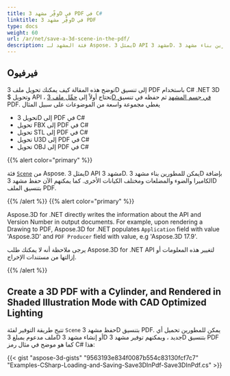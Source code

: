 ```yaml
---
title: وفِّر مشهد 3D في PDF في C#
linktitle: وفِّر مشهد 3D في PDF
type: docs
weight: 60
url: /ar/net/save-a-3d-scene-in-the-pdf/
description: فئة المشهد لـ Aspose. يمثل 3D API مشهد 3D. يمكن للمطورين بناء مشهد 3D عن طريق إضافة الكاميرا والضوء والمضلعات ومختلف الكيانات الأخرى. يمكنهم أيضًا الآن حفظ مشهد 3D بتنسيق الملف PDF.
---
```

##  **Oفيرفيو**

توضح هذه المقالة كيف يمكنك تحويل ملف 3D إلى تنسيق PDF باستخدام C# .NET 3D $ وتحويل API ، تحتاج أولاً إلى [حمِّل ملف 3D في جسم المشهد](https://docs.aspose.com/3d/net/create-and-read-an-existing-3d-scene/) ثم حفظه في تنسيق PDF. يغطي مجموعة واسعة من الموضوعات على سبيل المثال

- تحويل 3D إلى PDF في C#
- تحويل FBX إلى PDF في C#
- تحويل STL إلى PDF في C#
- تحويل U3D إلى PDF في C#
- تحويل OBJ إلى PDF في C#

{{% alert color="primary" %}} 

فئة [`Scene`](https://reference.aspose.com/3d/net/aspose.threed/scene) من Aspose. يمثل 3D API مشهد 3D. يمكن للمطورين بناء مشهد 3D بإضافة الكاميرا والضوء والمضلعات ومختلف الكيانات الأخرى. كما يمكنهم الآن حفظ مشهد 3D بتنسيق الملف PDF.

{{% /alert %}} {{% alert color="primary" %}} 

Aspose.3D for .NET directly writes the information about the API and Version Number in output documents. For example, upon rendering a Drawing to PDF, Aspose.3D for .NET populates `Application` field with value 'Aspose.3D' and `PDF Producer` field with value, e.g 'Aspose.3D 17.9'.

يرجى ملاحظة أنه لا يمكنك طلب Aspose.3D for .NET API لتغيير هذه المعلومات أو إزالتها من مستندات الإخراج.

{{% /alert %}} 
##  **Create a 3D PDF with a Cylinder, and Rendered in Shaded Illustration Mode with CAD Optimized Lighting**
تتيح طريقة التوفير لفئة `Scene` حفظ مشهد 3D بتنسيق PDF. يمكن للمطورين تحميل أي ملف مدعوم بمبلغ 3D أو إنشاء مشهد 3D جديد ، ويمكنهم توفير مشهد 3D بتنسيق PDF كما هو موضح في مثال رمز C# هذا:

{{< gist "aspose-3d-gists" "9563193e834f0087b554c83130fcf7c7" "Examples-CSharp-Loading-and-Saving-Save3DInPdf-Save3DInPdf.cs" >}}
